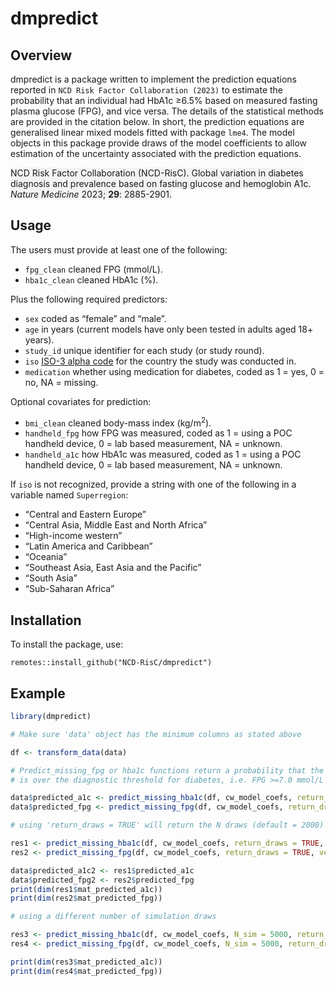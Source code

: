 
<!-- README.md is generated from README.Rmd. Please edit that file -->

# dmpredict

## Overview

dmpredict is a package written to implement the prediction equations
reported in `NCD Risk Factor Collaboration (2023)` to estimate the
probability that an individual had HbA1c ≥6.5% based on measured fasting
plasma glucose (FPG), and vice versa. The details of the statistical
methods are provided in the citation below. In short, the prediction
equations are generalised linear mixed models fitted with package
`lme4`. The model objects in this package provide draws of the model
coefficients to allow estimation of the uncertainty associated with the
prediction equations.

<span style="background-color:#f3f3f3">NCD Risk Factor Collaboration
(NCD-RisC). Global variation in diabetes diagnosis and prevalence based
on fasting glucose and hemoglobin A1c. *Nature Medicine* 2023; **29**:
2885-2901.</span>

## Usage

The users must provide at least one of the following:

- `fpg_clean` cleaned FPG (mmol/L).
- `hba1c_clean` cleaned HbA1c (%).

Plus the following required predictors:

- `sex` coded as “female” and “male”.
- `age` in years (current models have only been tested in adults aged
  18+ years).
- `study_id` unique identifier for each study (or study round).
- `iso` [ISO-3 alpha
  code](https://en.wikipedia.org/wiki/ISO_3166-1_alpha-3) for the
  country the study was conducted in.
- `medication` whether using medication for diabetes, coded as 1 = yes,
  0 = no, NA = missing.

Optional covariates for prediction:

- `bmi_clean` cleaned body-mass index (kg/m<sup>2</sup>).
- `handheld_fpg` how FPG was measured, coded as 1 = using a POC handheld
  device, 0 = lab based measurement, NA = unknown.
- `handheld_a1c` how HbA1c was measured, coded as 1 = using a POC
  handheld device, 0 = lab based measurement, NA = unknown.

If `iso` is not recognized, provide a string with one of the following
in a variable named `Superregion`:

- “Central and Eastern Europe”
- “Central Asia, Middle East and North Africa”
- “High-income western”
- “Latin America and Caribbean”
- “Oceania”
- “Southeast Asia, East Asia and the Pacific”
- “South Asia”
- “Sub-Saharan Africa”

## Installation

To install the package, use:

`remotes::install_github("NCD-RisC/dmpredict")`

## Example

``` r
library(dmpredict)

# Make sure 'data' object has the minimum columns as stated above

df <- transform_data(data)

# Predict_missing_fpg or hba1c functions return a probability that the predicted biomarker
# is over the diagnostic threshold for diabetes, i.e. FPG >=7.0 mmol/L and HbA1c >=6.5%

data$predicted_a1c <- predict_missing_hba1c(df, cw_model_coefs, return_draws = FALSE, verbose = FALSE)
data$predicted_fpg <- predict_missing_fpg(df, cw_model_coefs, return_draws = FALSE, verbose = FALSE)

# using 'return_draws = TRUE' will return the N draws (default = 2000) of predictions in a matrix

res1 <- predict_missing_hba1c(df, cw_model_coefs, return_draws = TRUE, verbose = FALSE)
res2 <- predict_missing_fpg(df, cw_model_coefs, return_draws = TRUE, verbose = FALSE)

data$predicted_a1c2 <- res1$predicted_a1c
data$predicted_fpg2 <- res2$predicted_fpg
print(dim(res1$mat_predicted_a1c))
print(dim(res2$mat_predicted_fpg))

# using a different number of simulation draws

res3 <- predict_missing_hba1c(df, cw_model_coefs, N_sim = 5000, return_draws = TRUE, verbose = FALSE)
res4 <- predict_missing_fpg(df, cw_model_coefs, N_sim = 5000, return_draws = TRUE, verbose = FALSE)

print(dim(res3$mat_predicted_a1c))
print(dim(res4$mat_predicted_fpg))
```
